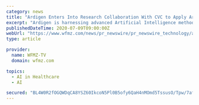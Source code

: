 ```yaml
---
category: news
title: "Ardigen Enters Into Research Collaboration With CVC to Apply Artificial Intelligence for Identification of T-cell Targets"
excerpt: "Ardigen is harnessing advanced Artificial Intelligence methods for novel precision medicine. The company accelerates therapy development by decoding microbiome, designing immunity and providing ..."
publishedDateTime: 2020-07-09T09:00:00Z
webUrl: "https://www.wfmz.com/news/pr_newswire/pr_newswire_technology/ardigen-enters-into-research-collaboration-with-cvc-to-apply-artificial-intelligence-for-identification-of-t/article_25b2a8b6-c783-5525-9fce-25ff8aaa6e07.html"
type: article

provider:
  name: WFMZ-TV
  domain: wfmz.com

topics:
  - AI in Healthcare
  - AI

secured: "BL4W0R2fOGQWDqCA8YSZ60IkcoN5Pl0B5ofy6QaH4nMOmd5TssusO/Tpw/7afCHhpQZnEHIoeEqKD073EJJDNuYaWBslLrVFvFKZv3A3eRmznqNpaM65uapkkQ9psN5Z2PPo3syohHkA9QdwCkEjQX/PXoF5bNnfpt+YuoYErDHuepp53JGDdimLxbSMlhZvaUQBT7l5DZ1Jz8/1eaB//oBNi/vANqijg12BRbpz9Heo3CpKM8VEHs6rPqQ3iRWO67oPIQZ0newH+CsJQ4vWCc+FL2Ii/kftPeiX0alaUjKY79F3bl131jBi4YGHcrrgPnw/05PU3+fG9IiAs1KQAA==;KfP+/QA6baxPASwxy2E8FQ=="
---
```


